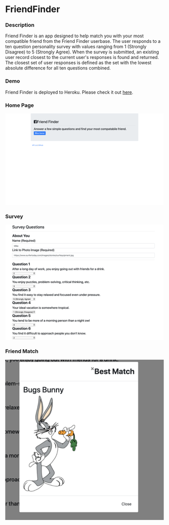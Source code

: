 # FriendFinder

### Description
Friend Finder is an app designed to help match you with your most compatible friend from the Friend Finder userbase. The user responds to a ten question personality survey with values ranging from 1 (Strongly Disagree) to 5 (Strongly Agree). When the survey is submitted, an existing user record closest to the current user's responses is found and returned. The closest set of user responses is defined as the set with the lowest absolute difference for all ten questions combined.

### Demo
Friend Finder is deployed to Heroku. Please check it out [here](https://peaceful-shore-20489.herokuapp.com/).

### Home Page
![friendFinder home](https://github.com/MBarbone/FriendFinder/blob/master/readMe_demo_photos/home_ff.png)


### Survey
![friendFinder survey](https://github.com/MBarbone/FriendFinder/blob/master/readMe_demo_photos/survey_ff.png)

### Friend Match
![friendFinder friend match](https://github.com/MBarbone/FriendFinder/blob/master/readMe_demo_photos/friendMatch_ff.png)

